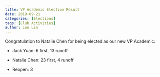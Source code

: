 ```yaml
---
title: VP Academic Election Result
date: 2019-09-21
categories: [Elections]
tags: [Club Activities]
author: Leo Lin
---
```


Congratulation to Natalie Chen for being elected as our new VP Academic:

- Jack Yuan: 6 first, 13 runoff

- Natalie Chen: 23 first, 4 runoff

- Reopen: 3

